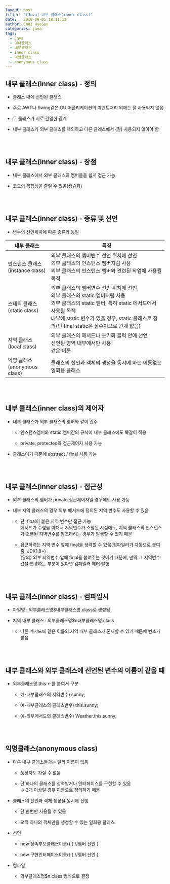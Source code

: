 ```yaml
---
layout: post
title:  "[Java] 내부 클래스(inner class)"
date:   2019-09-05 18:11:12
author: Choi HyeSun
categories: java
tags:
  - Java
  - 이너클래스
  - 내부클래스
  - inner class
  - 익명클래스
  - anonymous class
---
```


## 내부 클래스(inner class) - 정의

- 클래스 내에 선언된 클래스

- 주로 AWT나 Swing같은 GUI어플리케이션의 이벤트처리 외에는 잘 사용되지 않음

- 두 클래스가 서로 긴밀한 관계

- 내부 클래스가 외부 클래스를 제외하고 다른 클래스에서 (잘) 사용되지 않아야 함

<br> 
<br> 

## 내부 클래스(inner class) - 장점

- 내부 클래스에서 외부 클래스의 멤버들을 쉽게 접근 가능

- 코드의 복잡성을 줄일 수 있음(캡슐화)

<br> 
<br> 

## 내부 클래스(inner class) - 종류 및 선언

- 변수의 선언위치에 따른 종류와 동일

|내부 클래스|특징|
|---|---|
|인스턴스 클래스<br>(instance class)|외부 클래스의 멤버변수 선언 위치에 선언<br>외부 클래스의 인스턴스 멤버처럼 사용<br>외부 클래스의 인스턴스 멤버와 관련된 작업에 사용될 목적|
|스테틱 클래스<br>(static class)|외부 클래스의 멤버변수 선언 위치에 선언<br>외부 클래스의 static 멤버처럼 사용<br>외부 클래스의 static 멤버, 특히 static 메서드에서 사용될 목적<br>내부에 static 변수가 있을 경우, static 클래스로 정의(단 final static은 상수이므로 관계 없음)|
|지역 클래스<br>(local class)|외부 클래스의 메서드나 초기화 블럭 안에 선언<br>선언된 영역 내부에서만 사용<br>같은 이름|
|익명 클래스<br>(anonymous class)|클래스의 선언과 객체의 생성을 동시에 하는 이름없는 일회용 클래스|

<br>
<br>

## 내부 클래스(inner class)의 제어자 

- 내부 클래스가 외부 클래스의 멤버와 같이 간주

  - 인스턴스멤버와 static 멤버간의 규칙이 내부 클래스에도 똑같이 적용

  - private, protected와 접근제어자 사용 가능

- 클래스이기 때문에 abstract / final 사용 가능

<br>
<br>

## 내부 클래스(inner class) - 접근성

- 외부 클래스의 멤버가 private 접근제어자일 경우에도 사용 가능

- 내부 지역 클래스의 경우 외부 메서드에 정의된 지역 변수도 사용할 수 있음

  - 단, final이 붙은 지역 변수만 접근 가능
  <br>메서드가 수행을 마쳐서 지역변수가 소멸된 시점에도, 지역 클래스의 인스턴스가 소멸된 지역변수를 참조하려는 경우가 발생할 수 있기 때문

  - 접근하려는 지역 변수 앞에 final을 생략할 수 있음(컴파일러가 자동으로 붙여줌. JDK1.8~)
  <br>(유의) 외부 지역변수 앞에 final을 붙여주는 것이기 때문에, 만약 그 지역변수 값을 변경하는 부분이 있다면 컴파일러 에러 발생

<br>
<br>

## 내부 클래스(inner class) - 컴파일시

- 파일명 : 외부클래스명$내부클래스명.class로 생성됨

- 지역 내부 클래스 : 외부클래스명$n내부클래스명.class

  - 다른 메서드에 같은 이름의 지역 내부 클래스가 존재할 수 있기 때문에 번호가 붙음
  
<br>
<br>

## 내부 클래스와 외부 클래스에 선언된 변수의 이름이 같을 때

- 외부클래스명.this ←를 붙여서 구분

  - 예-내부클래스의 지역변수) sunny;

  - 예-내부클래스의 클래스변수) this.sunny;

  - 예-외부메서드의 클래스변수) Weather.this.sunny;
  
<br>
<br>

## 익명클래스(anonymous class)

- 다른 내부 클래스들과는 달리 이름이 없음

  - 생성자도 가질 수 없음

  - 단 하나의 클래스를 상속받거나 인터페이스를 구현할 수 있음
  <br>→ 2개 이상일 경우 이름으로 정의하기 때문

- 클래스의 선언과 객체 생성을 동시에 진행

  - 단 한번만 사용될 수 있음

  - 오직 하나의 객체만을 생성할 수 있는 일회용 클래스

- 선언

  - new 상속부모클래스이름() { //멤버 선언 }

  - new 구현인터페이스이름() { //멤버 선언 }

- 컴파일

  - 외부클래스명$n.class 형식으로 결정

